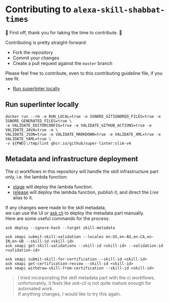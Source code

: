 # Contributing to `alexa-skill-shabbat-times`

:clap: First off, thank you for taking the time to contribute. :clap:

Contributing is pretty straight-forward:

- Fork the repository
- Commit your changes
- Create a pull request against the `master` branch

Please feel free to contribute, even to this contributing guideline file, if you see fit.

- [Run superlinter locally](#run-superlinter-locally)

## Run superlinter locally

```shell
docker run --rm -e RUN_LOCAL=true -e IGNORE_GITIGNORED_FILES=true -e IGNORE_GENERATED_FILES=true \
-e VALIDATE_EDITORCONFIG=true -e VALIDATE_GITHUB_ACTIONS=true -e VALIDATE_JAVA=true -e \
VALIDATE_JSON=true -e VALIDATE_MARKDOWN=true -e VALIDATE_XML=true -e VALIDATE_YAML=true \
-v ${PWD}:/tmp/lint ghcr.io/github/super-linter:slim-v4
```

## Metadata and infrastructure deployment

The ci workflows in this repository will handle the skill infrastructure part only, i.e. the lambda
function:

- [stage](workflows/stage.yml) will deploy the lambda function.
- [release](workflows/release.yml) will deploy the lambda function, publish it, and direct the
  *Live* alias to it.

If any changes were made to the skill metadata,</br>
we can use the UI or
[ask cli](https://developer.amazon.com/en-US/docs/alexa/smapi/ask-cli-command-reference.html)
to deploy the metadata part manually.</br>
Here are some useful commands for the process:

```shell
ask deploy --ignore-hash --target skill-metadata

ask smapi submit-skill-validation --locales en-US,en-AU,en-CA,en-IN,en-GB --skill-id <skill-id>
ask smapi get-skill-validations --skill-id <skill-id> --validation-id <validation-id>

ask smapi submit-skill-for-certification --skill-id <skill-id>
ask smapi get-certification-review --skill-id <skill-id>
ask smapi withdraw-skill-from-certification --skill-id <skill-id>

```

> I tried incorporating the skill metadata part with the ci workflows,</br>
> unfortunately, it feels like *ask-cli* is not quite mature enough for automated work.</br>
> If anything changes, I would like to try this again.
